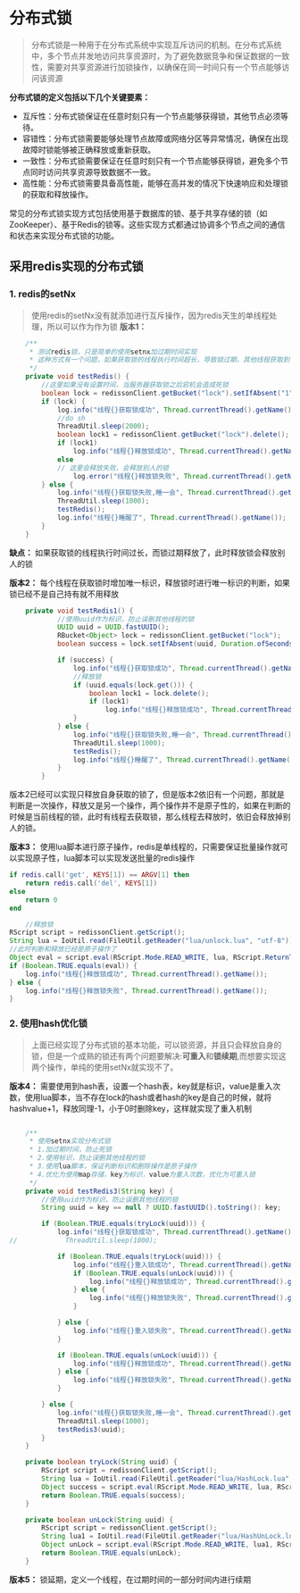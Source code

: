 # 分布式锁

>分布式锁是一种用于在分布式系统中实现互斥访问的机制。在分布式系统中，多个节点并发地访问共享资源时，为了避免数据竞争和保证数据的一致性，需要对共享资源进行加锁操作，以确保在同一时间只有一个节点能够访问该资源

**分布式锁的定义包括以下几个关键要素：**

* 互斥性：分布式锁保证在任意时刻只有一个节点能够获得锁，其他节点必须等待。
* 容错性：分布式锁需要能够处理节点故障或网络分区等异常情况，确保在出现故障时锁能够被正确释放或重新获取。
* 一致性：分布式锁需要保证在任意时刻只有一个节点能够获得锁，避免多个节点同时访问共享资源导致数据不一致。
* 高性能：分布式锁需要具备高性能，能够在高并发的情况下快速响应和处理锁的获取和释放操作。

常见的分布式锁实现方式包括使用基于数据库的锁、基于共享存储的锁（如ZooKeeper）、基于Redis的锁等。这些实现方式都通过协调多个节点之间的通信和状态来实现分布式锁的功能。

## 采用redis实现的分布式锁

### 1. redis的setNx

> 使用redis的setNx没有就添加进行互斥操作，因为redis天生的单线程处理，所以可以作为作为锁
**版本1：**
```java
    /**
     * 测试redis锁，只是简单的使用setnx加过期时间实现
     * 这种方式有一个问题，如果获取锁的线程执行时间超长，导致锁过期，其他线程获取到锁，这时候原来的线程执行完了，会删除掉其他线程的锁
     */
    private void testRedis() {
        //这里如果没有设置时间，当服务器获取锁之后宕机会造成死锁
        boolean lock = redissonClient.getBucket("lock").setIfAbsent("1", Duration.ofSeconds(1));
        if (lock) {
            log.info("线程{}获取锁成功", Thread.currentThread().getName());
            //do sh
            ThreadUtil.sleep(2000);
            boolean lock1 = redissonClient.getBucket("lock").delete();
            if (lock1)
                log.info("线程{}释放锁成功", Thread.currentThread().getName());
            else
            // 这里会释放失败，会释放别人的锁
                log.error("线程{}释放锁失败", Thread.currentThread().getName());
        } else {
            log.info("线程{}获取锁失败,睡一会", Thread.currentThread().getName());
            ThreadUtil.sleep(1000);
            testRedis();
            log.info("线程{}睡醒了", Thread.currentThread().getName());
        }
    }
```

**缺点：**
如果获取锁的线程执行时间过长，而锁过期释放了，此时释放锁会释放别人的锁

**版本2：** 每个线程在获取锁时增加唯一标识，释放锁时进行唯一标识的判断，如果锁已经不是自己持有就不用释放
```java
    private void testRedis1() {
            //使用uuid作为标识，防止误删其他线程的锁
            UUID uuid = UUID.fastUUID();
            RBucket<Object> lock = redissonClient.getBucket("lock");
            boolean success = lock.setIfAbsent(uuid, Duration.ofSeconds(1));

            if (success) {
                log.info("线程{}获取锁成功", Thread.currentThread().getName());
                //释放锁
                if (uuid.equals(lock.get())) {
                    boolean lock1 = lock.delete();
                    if (lock1)
                        log.info("线程{}释放锁成功", Thread.currentThread().getName());
                }
            } else {
                log.info("线程{}获取锁失败,睡一会", Thread.currentThread().getName());
                ThreadUtil.sleep(1000);
                testRedis();
                log.info("线程{}睡醒了", Thread.currentThread().getName());
            }
        }
```
版本2已经可以实现只释放自身获取的锁了，但是版本2依旧有一个问题，那就是判断是一次操作，释放又是另一个操作，两个操作并不是原子性的，如果在判断的时候是当前线程的锁，此时有线程去获取锁，那么线程去释放时，依旧会释放掉别人的锁。

**版本3：** 使用lua脚本进行原子操作，redis是单线程的，只需要保证批量操作就可以实现原子性，lua脚本可以实现发送批量的redis操作

```lua
if redis.call('get', KEYS[1]) == ARGV[1] then
    return redis.call('del', KEYS[1])
else
    return 0
end
```

```java
    //释放锁
RScript script = redissonClient.getScript();
String lua = IoUtil.read(FileUtil.getReader("lua/unlock.lua", "utf-8"));
//此时判断和释放已经是原子操作了
Object eval = script.eval(RScript.Mode.READ_WRITE, lua, RScript.ReturnType.BOOLEAN, Arrays.asList("lock"), uuid.toString());
if (Boolean.TRUE.equals(eval)) {
    log.info("线程{}释放锁成功", Thread.currentThread().getName());
} else {
    log.info("线程{}释放锁失败", Thread.currentThread().getName());
}
```

### 2. 使用hash优化锁

> 上面已经实现了分布式锁的基本功能，可以锁资源，并且只会释放自身的锁，但是一个成熟的锁还有两个问题要解决:**可重入**和**锁续期**,而想要实现这两个操作，单纯的使用setNx就实现不了。

**版本4：** 需要使用到hash表，设置一个hash表，key就是标识，value是重入次数，使用lua脚本，当不存在lock的hash或者hash的key是自己的时候，就将hashvalue+1，释放同理-1，小于0时删除key，这样就实现了重入机制

```java

    /**
     * 使用setnx实现分布式锁
     * 1.加过期时间，防止死锁
     * 2.使用标识，防止误删其他线程的锁
     * 3.使用lua脚本，保证判断标识和删除操作是原子操作
     * 4.优化为使用map存储，key为标识，value为重入次数，优化为可重入锁
     */
    private void testRedis3(String key) {
        //使用uuid作为标识，防止误删其他线程的锁
        String uuid = key == null ? UUID.fastUUID().toString(): key;

        if (Boolean.TRUE.equals(tryLock(uuid))) {
            log.info("线程{}获取锁成功", Thread.currentThread().getName());
//            ThreadUtil.sleep(1000);

            if (Boolean.TRUE.equals(tryLock(uuid))) {
                log.info("线程{}重入锁成功", Thread.currentThread().getName());
                if (Boolean.TRUE.equals(unLock(uuid))) {
                    log.info("线程{}释放锁成功", Thread.currentThread().getName());
                } else {
                    log.info("线程{}释放锁失败", Thread.currentThread().getName());
                }

            } else {
                log.info("线程{}重入锁失败", Thread.currentThread().getName());
            }

            if (Boolean.TRUE.equals(unLock(uuid))) {
                log.info("线程{}释放锁成功", Thread.currentThread().getName());
            } else {
                log.info("线程{}释放锁失败", Thread.currentThread().getName());
            }

        } else {
            log.info("线程{}获取锁失败,睡一会", Thread.currentThread().getName());
            ThreadUtil.sleep(1000);
            testRedis3(uuid);
        }
    }

    private boolean tryLock(String uuid) {
        RScript script = redissonClient.getScript();
        String lua = IoUtil.read(FileUtil.getReader("lua/HashLock.lua", "utf-8"));
        Object success = script.eval(RScript.Mode.READ_WRITE, lua, RScript.ReturnType.BOOLEAN, Arrays.asList("lock"), uuid);
        return Boolean.TRUE.equals(success);
    }

    private boolean unLock(String uuid) {
        RScript script = redissonClient.getScript();
        String lua1 = IoUtil.read(FileUtil.getReader("lua/HashUnLock.lua", "utf-8"));
        Object unLock = script.eval(RScript.Mode.READ_WRITE, lua1, RScript.ReturnType.BOOLEAN, Arrays.asList("lock"), uuid.toString());
        return Boolean.TRUE.equals(unLock);
    }
```
**版本5：** 锁延期，定义一个线程，在过期时间的一部分时间内进行续期











